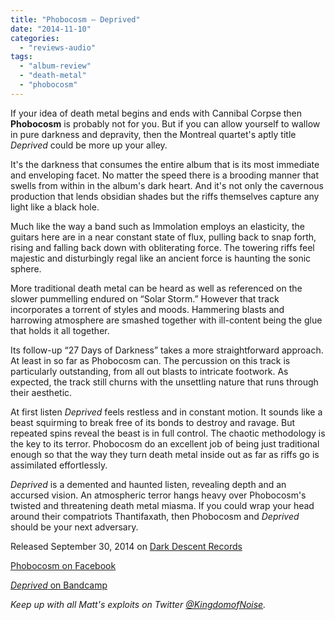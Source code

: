 ```yaml
---
title: "Phobocosm – Deprived"
date: "2014-11-10"
categories: 
  - "reviews-audio"
tags: 
  - "album-review"
  - "death-metal"
  - "phobocosm"
---
```


If your idea of death metal begins and ends with Cannibal Corpse then **Phobocosm** is probably not for you. But if you can allow yourself to wallow in pure darkness and depravity, then the Montreal quartet's aptly title _Deprived_ could be more up your alley.

It's the darkness that consumes the entire album that is its most immediate and enveloping facet. No matter the speed there is a brooding manner that swells from within in the album's dark heart. And it's not only the cavernous production that lends obsidian shades but the riffs themselves capture any light like a black hole.

Much like the way a band such as Immolation employs an elasticity, the guitars here are in a near constant state of flux, pulling back to snap forth, rising and falling back down with obliterating force. The towering riffs feel majestic and disturbingly regal like an ancient force is haunting the sonic sphere.

More traditional death metal can be heard as well as referenced on the slower pummelling endured on “Solar Storm.” However that track incorporates a torrent of styles and moods. Hammering blasts and harrowing atmosphere are smashed together with ill-content being the glue that holds it all together.

Its follow-up “27 Days of Darkness” takes a more straightforward approach. At least in so far as Phobocosm can. The percussion on this track is particularly outstanding, from all out blasts to intricate footwork. As expected, the track still churns with the unsettling nature that runs through their aesthetic.

At first listen _Deprived_ feels restless and in constant motion. It sounds like a beast squirming to break free of its bonds to destroy and ravage. But repeated spins reveal the beast is in full control. The chaotic methodology is the key to its terror. Phobocosm do an excellent job of being just traditional enough so that the way they turn death metal inside out as far as riffs go is assimilated effortlessly.

_Deprived_ is a demented and haunted listen, revealing depth and an accursed vision. An atmospheric terror hangs heavy over Phobocosm's twisted and threatening death metal miasma. If you could wrap your head around their compatriots Thantifaxath, then Phobocosm and _Deprived_ should be your next adversary.

Released September 30, 2014 on [Dark Descent Records](http://www.darkdescentrecords.com/)

[Phobocosm on Facebook](https://www.facebook.com/Phobocosm)

[_Deprived_ on Bandcamp](https://darkdescentrecords.bandcamp.com/album/deprived)

_Keep up with all Matt's exploits on Twitter [@KingdomofNoise](http://www.twitter.com/kingdomofnoise)._
